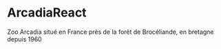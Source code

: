 # ArcadiaReact
Zoo Arcadia situé en France près de la forêt de Brocéliande, en bretagne depuis 1960
